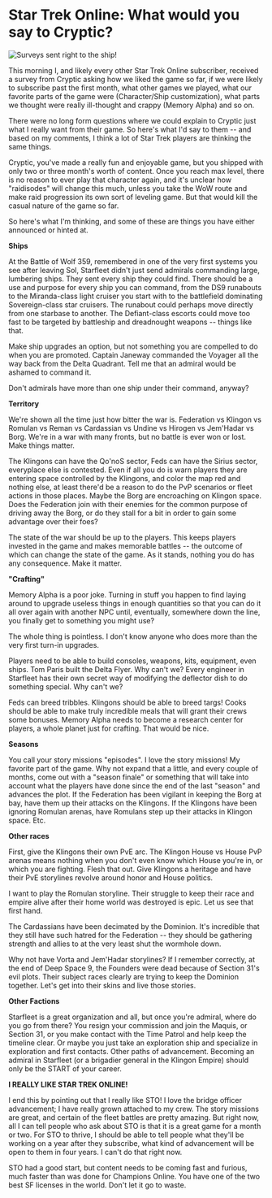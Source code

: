 # Star Trek Online: What would you say to Cryptic?

![](http://westkarana.com/wp-content/uploads/2010/02/GameClient-2010-02-24-06-55-51-65.jpg "Surveys sent right to the ship!")

This morning I, and likely every other Star Trek Online subscriber, received a survey from Cryptic asking how we liked the game so far, if we were likely to subscribe past the first month, what other games we played, what our favorite parts of the game were (Character/Ship customization), what parts we thought were really ill-thought and crappy (Memory Alpha) and so on.

There were no long form questions where we could explain to Cryptic just what I really want from their game. So here's what I'd say to them -- and based on my comments, I think a lot of Star Trek players are thinking the same things.

Cryptic, you've made a really fun and enjoyable game, but you shipped with only two or three month's worth of content. Once you reach max level, there is no reason to ever play that character again, and it's unclear how "raidisodes" will change this much, unless you take the WoW route and make raid progression its own sort of leveling game. But that would kill the casual nature of the game so far.

So here's what I'm thinking, and some of these are things you have either announced or hinted at.

**Ships**

At the Battle of Wolf 359, remembered in one of the very first systems you see after leaving Sol, Starfleet didn't just send admirals commanding large, lumbering ships. They sent every ship they could find. There should be a use and purpose for every ship you can command, from the DS9 runabouts to the Miranda-class light cruiser you start with to the battlefield dominating Sovereign-class star cruisers. The runabout could perhaps move directly from one starbase to another. The Defiant-class escorts could move too fast to be targeted by battleship and dreadnought weapons -- things like that.

Make ship upgrades an option, but not something you are compelled to do when you are promoted. Captain Janeway commanded the Voyager all the way back from the Delta Quadrant. Tell me that an admiral would be ashamed to command it.

Don't admirals have more than one ship under their command, anyway?

**Territory**

We're shown all the time just how bitter the war is. Federation vs Klingon vs Romulan vs Reman vs Cardassian vs Undine vs Hirogen vs Jem'Hadar vs Borg. We're in a war with many fronts, but no battle is ever won or lost. Make things matter.

The Klingons can have the Qo'noS sector, Feds can have the Sirius sector, everyplace else is contested. Even if all you do is warn players they are entering space controlled by the Klingons, and color the map red and nothing else, at least there'd be a reason to do the PvP scenarios or fleet actions in those places. Maybe the Borg are encroaching on Klingon space. Does the Federation join with their enemies for the common purpose of driving away the Borg, or do they stall for a bit in order to gain some advantage over their foes?

The state of the war should be up to the players. This keeps players invested in the game and makes memorable battles -- the outcome of which can change the state of the game. As it stands, nothing you do has any consequence. Make it matter.

**"Crafting"**

Memory Alpha is a poor joke. Turning in stuff you happen to find laying around to upgrade useless things in enough quantities so that you can do it all over again with another NPC until, eventually, somewhere down the line, you finally get to something you might use?

The whole thing is pointless. I don't know anyone who does more than the very first turn-in upgrades.

Players need to be able to build consoles, weapons, kits, equipment, even ships. Tom Paris built the Delta Flyer. Why can't we? Every engineer in Starfleet has their own secret way of modifying the deflector dish to do something special. Why can't we?

Feds can breed tribbles. Klingons should be able to breed targs! Cooks should be able to make truly incredible meals that will grant their crews some bonuses. Memory Alpha needs to become a research center for players, a whole planet just for crafting. That would be nice.

**Seasons**

You call your story missions "episodes". I love the story missions! My favorite part of the game. Why not expand that a little, and every couple of months, come out with a "season finale" or something that will take into account what the players have done since the end of the last "season" and advances the plot. If the Federation has been vigilant in keeping the Borg at bay, have them up their attacks on the Klingons. If the Klingons have been ignoring Romulan arenas, have Romulans step up their attacks in Klingon space. Etc.

**Other races**

First, give the Klingons their own PvE arc. The Klingon House vs House PvP arenas means nothing when you don't even know which House you're in, or which you are fighting. Flesh that out. Give Klingons a heritage and have their PvE storylines revolve around honor and House politics.

I want to play the Romulan storyline. Their struggle to keep their race and empire alive after their home world was destroyed is epic. Let us see that first hand.

The Cardassians have been decimated by the Dominion. It's incredible that they still have such hatred for the Federation -- they should be gathering strength and allies to at the very least shut the wormhole down.

Why not have Vorta and Jem'Hadar storylines? If I remember correctly, at the end of Deep Space 9, the Founders were dead because of Section 31's evil plots. Their subject races clearly are trying to keep the Dominion together. Let's get into their skins and live those stories.

**Other Factions**

Starfleet is a great organization and all, but once you're admiral, where do you go from there? You resign your commission and join the Maquis, or Section 31, or you make contact with the Time Patrol and help keep the timeline clear. Or maybe you just take an exploration ship and specialize in exploration and first contacts. Other paths of advancement. Becoming an admiral in Starfleet (or a brigadier general in the Klingon Empire) should only be the START of your career.

**I REALLY LIKE STAR TREK ONLINE!**

I end this by pointing out that I really like STO! I love the bridge officer advancement; I have really grown attached to my crew. The story missions are great, and certain of the fleet battles are pretty amazing. But right now, all I can tell people who ask about STO is that it is a great game for a month or two. For STO to thrive, I should be able to tell people what they'll be working on a year after they subscribe, what kind of advancement will be open to them in four years. I can't do that right now.

STO had a good start, but content needs to be coming fast and furious, much faster than was done for Champions Online. You have one of the two best SF licenses in the world. Don't let it go to waste.

